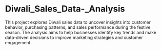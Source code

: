 # Diwali_Sales_Data-_Analysis
This project explores Diwali sales data to uncover insights into customer behavior, purchasing patterns, and sales performance during the festive season. The analysis aims to help businesses identify key trends and make data-driven decisions to improve marketing strategies and customer engagement.
